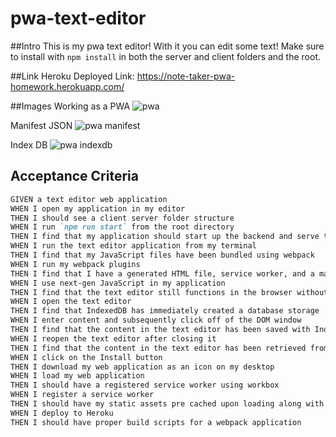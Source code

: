 # pwa-text-editor

##Intro
This is my pwa text editor! With it you can edit some text! Make sure to install with `npm install` in both the server and client folders and the root. 

##Link
Heroku Deployed Link: https://note-taker-pwa-homework.herokuapp.com/


##Images
Working as a PWA
![pwa](https://user-images.githubusercontent.com/71856810/165899310-3bbe32a3-55d9-45fb-b0d5-05af2ce7b6dc.PNG)

Manifest JSON
![pwa manifest](https://user-images.githubusercontent.com/71856810/165901504-d1d719ce-3ec7-4354-ab5b-ab57e1a79396.PNG)

Index DB
![pwa indexdb](https://user-images.githubusercontent.com/71856810/165906888-cab12380-1fc6-4e77-b626-09ffa1fd010c.PNG)

## Acceptance Criteria

```md
GIVEN a text editor web application
WHEN I open my application in my editor
THEN I should see a client server folder structure
WHEN I run `npm run start` from the root directory
THEN I find that my application should start up the backend and serve the client
WHEN I run the text editor application from my terminal
THEN I find that my JavaScript files have been bundled using webpack
WHEN I run my webpack plugins
THEN I find that I have a generated HTML file, service worker, and a manifest file
WHEN I use next-gen JavaScript in my application
THEN I find that the text editor still functions in the browser without errors
WHEN I open the text editor
THEN I find that IndexedDB has immediately created a database storage
WHEN I enter content and subsequently click off of the DOM window
THEN I find that the content in the text editor has been saved with IndexedDB
WHEN I reopen the text editor after closing it
THEN I find that the content in the text editor has been retrieved from our IndexedDB
WHEN I click on the Install button
THEN I download my web application as an icon on my desktop
WHEN I load my web application
THEN I should have a registered service worker using workbox
WHEN I register a service worker
THEN I should have my static assets pre cached upon loading along with subsequent pages and static assets
WHEN I deploy to Heroku
THEN I should have proper build scripts for a webpack application
```

